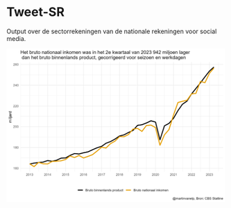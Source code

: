 # Tweet-SR

Output over de sectorrekeningen van de nationale rekeningen voor social media. 

![Voorbeeld](./voorbeeld.png)
